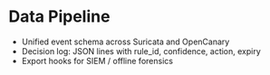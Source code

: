 # Data Pipeline
- Unified event schema across Suricata and OpenCanary
- Decision log: JSON lines with rule_id, confidence, action, expiry
- Export hooks for SIEM / offline forensics
